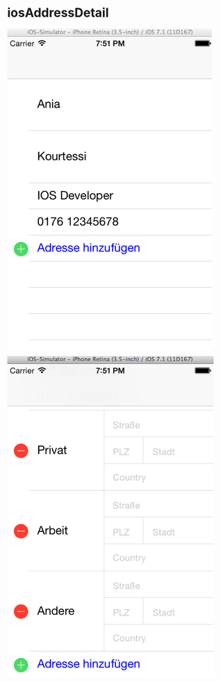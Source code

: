 iosAddressDetail
================
![ScreenShot](https://github.com/Kourtessia/iosAddressDetail/blob/master/AddContact/Detail1.png)



![ScreenShot](https://github.com/Kourtessia/iosAddressDetail/blob/master/AddContact/AddAddressDetail.png)
